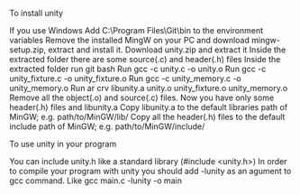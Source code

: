  To install unity

If you use Windows
Add C:\Program Files\Git\bin to the environment variables
Remove the installed MingW on your PC and download mingw-setup.zip, extract and install it.
Download unity.zip and extract it
Inside the extracted folder there are some source(.c) and header(.h) files
Inside the extracted folder run git bash
Run gcc -c unity.c -o unity.o
Run gcc -c unity_fixture.c -o unity_fixture.o
Run gcc -c unity_memory.c -o unity_memory.o 
Run ar crv libunity.a unity.o unity_fixture.o unity_memory.o 
Remove all the object(.o) and source(.c) files. Now you have only some header(.h) files and libunity.a
Copy libunity.a to the default libraries path of MinGW; e.g. path/to/MinGW/lib/
Copy all the header(.h) files to the default include path of MinGW; e.g. path/to/MinGW/include/
 

To use unity in your program

You can include unity.h like a standard library (#include <unity.h>)
In order to compile your program with unity you should add -lunity as an agument to gcc command. Like gcc main.c -lunity -o main
